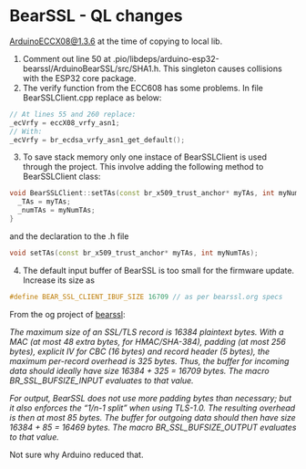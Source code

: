 # BearSSL - QL changes
ArduinoECCX08@1.3.6 at the time of copying to local lib.  

1. Comment out line 50 at .pio/libdeps/arduino-esp32-bearssl/ArduinoBearSSL/src/SHA1.h. This singleton causes collisions with the ESP32 core package.
2. The verify function from the ECC608 has some problems. In file BearSSLClient.cpp replace as below:
```c++
// At lines 55 and 260 replace:
_ecVrfy = eccX08_vrfy_asn1;
// With:
_ecVrfy = br_ecdsa_vrfy_asn1_get_default(); 
```
3. To save stack memory only one instace of BearSSLClient is used through the project. This involve adding the following method to BearSSLClient class:
```c++
void BearSSLClient::setTAs(const br_x509_trust_anchor* myTAs, int myNumTAs) {
  _TAs = myTAs;
  _numTAs = myNumTAs;
}
```
and the declaration to the .h file
```c++
void setTAs(const br_x509_trust_anchor* myTAs, int myNumTAs);
```
4. The default input buffer of BearSSL is too small for the firmware update.   
Increase its size as 
```c++
#define BEAR_SSL_CLIENT_IBUF_SIZE 16709 // as per bearssl.org specs
```

From the og project of [bearssl](https://www.bearssl.org/api1.html):

<i>The maximum size of an SSL/TLS record is 16384 plaintext bytes. With a MAC (at most 48 extra bytes, for HMAC/SHA-384), padding (at most 256 bytes), explicit IV for CBC (16 bytes) and record header (5 bytes), the maximum per-record overhead is 325 bytes. Thus, the buffer for incoming data should ideally have size 16384 + 325 = 16709 bytes. The macro BR_SSL_BUFSIZE_INPUT evaluates to that value.

For output, BearSSL does not use more padding bytes than necessary; but it also enforces the “1/n-1 split” when using TLS-1.0. The resulting overhead is then at most 85 bytes. The buffer for outgoing data should then have size 16384 + 85 = 16469 bytes. The macro BR_SSL_BUFSIZE_OUTPUT evaluates to that value.</i>

Not sure why Arduino reduced that.